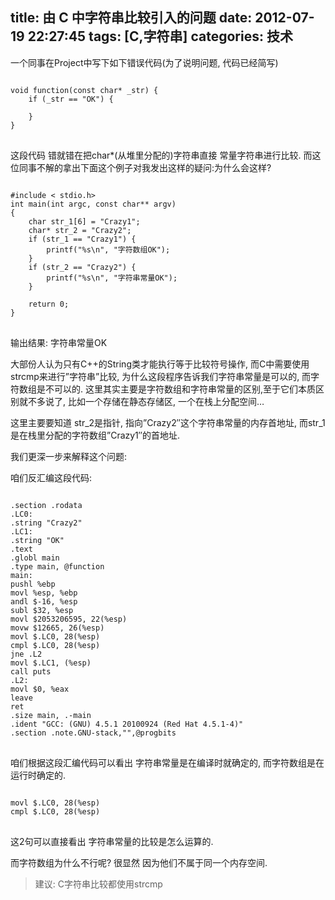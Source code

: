 title: 由 C 中字符串比较引入的问题
date: 2012-07-19 22:27:45
tags: [C,字符串]
categories: 技术
---
一个同事在Project中写下如下错误代码(为了说明问题, 代码已经简写)

<pre>
<code class="C">
void function(const char* _str) {
	if (_str == "OK") {

	}
}
</code>
</pre>

这段代码 错就错在把char*(从堆里分配的)字符串直接 常量字符串进行比较.
而这位同事不解的拿出下面这个例子对我发出这样的疑问:为什么会这样?

<!--more-->

<pre>
<code class="C">
#include < stdio.h>
int main(int argc, const char** argv)
{
	char str_1[6] = "Crazy1";
	char* str_2 = "Crazy2";
	if (str_1 == "Crazy1") {
		printf("%s\n", "字符数组OK");
	}
	if (str_2 == "Crazy2") {
		printf("%s\n", "字符串常量OK");
	}

	return 0;
}
</code>
</pre>

输出结果: 字符串常量OK

大部份人认为只有C++的String类才能执行等于比较符号操作, 而C中需要使用strcmp来进行”字符串”比较, 为什么这段程序告诉我们字符串常量是可以的, 而字符数组是不可以的. 这里其实主要是字符数组和字符串常量的区别,至于它们本质区别就不多说了, 比如一个存储在静态存储区, 一个在栈上分配空间…

这里主要要知道 str_2是指针, 指向”Crazy2″这个字符串常量的内存首地址,  而str_1是在栈里分配的字符数组”Crazy1″的首地址.

我们更深一步来解释这个问题:

咱们反汇编这段代码:

<pre>
<code class="C">
.section .rodata
.LC0:
.string "Crazy2"
.LC1:
.string "OK"
.text
.globl main
.type main, @function
main:
pushl %ebp
movl %esp, %ebp
andl $-16, %esp
subl $32, %esp
movl $2053206595, 22(%esp)
movw $12665, 26(%esp)
movl $.LC0, 28(%esp)
cmpl $.LC0, 28(%esp)
jne .L2
movl $.LC1, (%esp)
call puts
.L2:
movl $0, %eax
leave
ret
.size main, .-main
.ident "GCC: (GNU) 4.5.1 20100924 (Red Hat 4.5.1-4)"
.section .note.GNU-stack,"",@progbits
</code>
</pre>

咱们根据这段汇编代码可以看出 字符串常量是在编译时就确定的, 而字符数组是在运行时确定的.

<pre>
<code class="C">
movl $.LC0, 28(%esp)
cmpl $.LC0, 28(%esp)
</code>
</pre>

这2句可以直接看出 字符串常量的比较是怎么运算的.

而字符数组为什么不行呢? 很显然 因为他们不属于同一个内存空间.

> 建议: C字符串比较都使用strcmp



